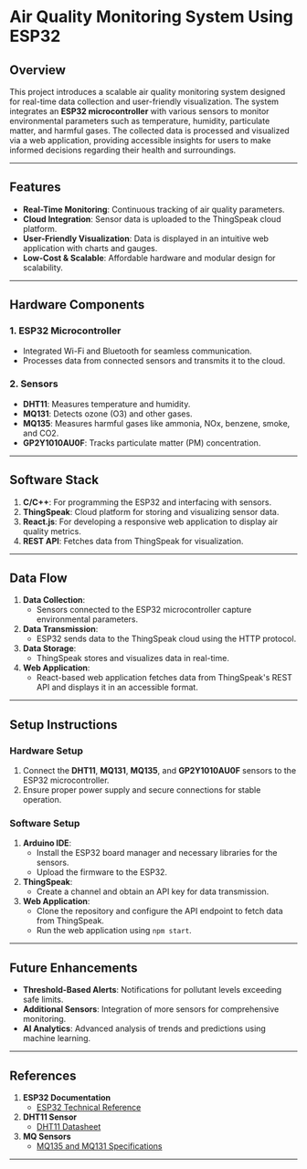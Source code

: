 # Air Quality Monitoring System Using ESP32

## Overview

This project introduces a scalable air quality monitoring system designed for real-time data collection and user-friendly visualization. The system integrates an **ESP32 microcontroller** with various sensors to monitor environmental parameters such as temperature, humidity, particulate matter, and harmful gases. The collected data is processed and visualized via a web application, providing accessible insights for users to make informed decisions regarding their health and surroundings.

---

## Features

- **Real-Time Monitoring**: Continuous tracking of air quality parameters.
- **Cloud Integration**: Sensor data is uploaded to the ThingSpeak cloud platform.
- **User-Friendly Visualization**: Data is displayed in an intuitive web application with charts and gauges.
- **Low-Cost & Scalable**: Affordable hardware and modular design for scalability.

---

## Hardware Components

### 1. **ESP32 Microcontroller**
- Integrated Wi-Fi and Bluetooth for seamless communication.
- Processes data from connected sensors and transmits it to the cloud.

### 2. **Sensors**
- **DHT11**: Measures temperature and humidity.
- **MQ131**: Detects ozone (O3) and other gases.
- **MQ135**: Measures harmful gases like ammonia, NOx, benzene, smoke, and CO2.
- **GP2Y1010AU0F**: Tracks particulate matter (PM) concentration.

---

## Software Stack

1. **C/C++**: For programming the ESP32 and interfacing with sensors.
2. **ThingSpeak**: Cloud platform for storing and visualizing sensor data.
3. **React.js**: For developing a responsive web application to display air quality metrics.
4. **REST API**: Fetches data from ThingSpeak for visualization.

---

## Data Flow

1. **Data Collection**:
   - Sensors connected to the ESP32 microcontroller capture environmental parameters.
2. **Data Transmission**:
   - ESP32 sends data to the ThingSpeak cloud using the HTTP protocol.
3. **Data Storage**:
   - ThingSpeak stores and visualizes data in real-time.
4. **Web Application**:
   - React-based web application fetches data from ThingSpeak's REST API and displays it in an accessible format.

---

## Setup Instructions

### Hardware Setup
1. Connect the **DHT11**, **MQ131**, **MQ135**, and **GP2Y1010AU0F** sensors to the ESP32 microcontroller.
2. Ensure proper power supply and secure connections for stable operation.

### Software Setup
1. **Arduino IDE**:
   - Install the ESP32 board manager and necessary libraries for the sensors.
   - Upload the firmware to the ESP32.
2. **ThingSpeak**:
   - Create a channel and obtain an API key for data transmission.
3. **Web Application**:
   - Clone the repository and configure the API endpoint to fetch data from ThingSpeak.
   - Run the web application using `npm start`.

---

## Future Enhancements

- **Threshold-Based Alerts**: Notifications for pollutant levels exceeding safe limits.
- **Additional Sensors**: Integration of more sensors for comprehensive monitoring.
- **AI Analytics**: Advanced analysis of trends and predictions using machine learning.

---

## References

1. **ESP32 Documentation**  
   - [ESP32 Technical Reference](https://www.espressif.com/)
2. **DHT11 Sensor**  
   - [DHT11 Datasheet](https://components101.com/)
3. **MQ Sensors**  
   - [MQ135 and MQ131 Specifications](https://components101.com/)

---


